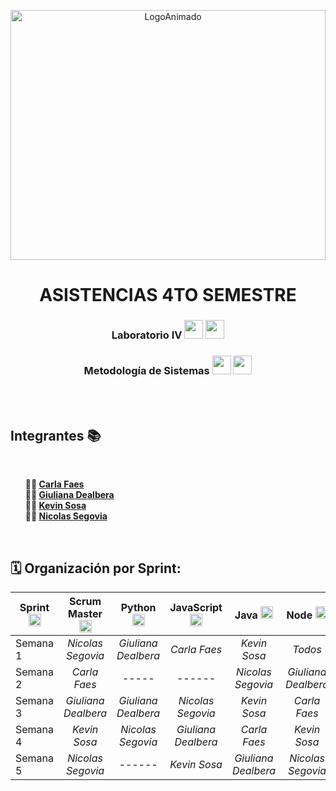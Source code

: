 <p align="center">
  <img src="https://github.com/CodeSystem2022/ProyectoIntegrador-Compunerds/assets/86338019/2c1e977d-17ff-41a7-a3cd-994411e497fe" alt="LogoAnimado" width="100%" height="400">
</p>  

<h1 align="center">ASISTENCIAS 4TO SEMESTRE</h1>


<h3 align="center">Laboratorio IV <img height=30 src="https://cdn.jsdelivr.net/gh/devicons/devicon/icons/python/python-original.svg"/>  <img height=30 src="https://cdn.jsdelivr.net/gh/devicons/devicon/icons/javascript/javascript-original.svg" /></h3> 
<h3 align="center">Metodología de Sistemas <img height=30 src="https://cdn.jsdelivr.net/gh/devicons/devicon/icons/java/java-original.svg" /> <img height=30 src="https://img.icons8.com/fluency/48/node-js.png" /> </h3> 
<br> 
<br> 

<h2> Integrantes 📚</h2>
<br> 
<ul style="list-style-type: none;">
    <li><b>👩‍💻 <a href="https://github.com/carlafaes">Carla Faes</a></b></li>
    <li><b>👩‍💻 <a href="https://github.com/GiulianaDeEt">Giuliana Dealbera</a></b></li>
    <li><b>👨‍💻 <a href="https://github.com/kvnsosa">Kevin Sosa</a></b></li>
    <li><b>👨‍💻 <a href="https://github.com/Nico-Segovia">Nicolas Segovia</a></b></li>
</ul>
<br>


<h2> 🗓️ Organización por Sprint: </h2>

| **Sprint** <img height=20 src="https://img.icons8.com/external-soft-fill-juicy-fish/60/external-agile-agile-development-soft-fill-soft-fill-juicy-fish-24.png" />| **Scrum Master** <img height=20 src="https://img.icons8.com/cotton/64/000000/conference.png" /> | **Python** <img height=20 src="https://cdn.jsdelivr.net/gh/devicons/devicon/icons/python/python-original.svg" /> | **JavaScript** <img height=20 src="https://cdn.jsdelivr.net/gh/devicons/devicon/icons/javascript/javascript-original.svg" /> |  **Java** <img height=20 src="https://cdn.jsdelivr.net/gh/devicons/devicon/icons/java/java-original.svg" /> | **Node**  <img height=20 src="https://img.icons8.com/fluency/48/node-js.png" /> |
| ------------- |:-------------:|:-------------:|:-------------:|:-------------:|:-------------:|
| Semana 1 | *Nicolas Segovia*  | *Giuliana Dealbera* | *Carla Faes* | *Kevin Sosa* | *Todos*  
| Semana 2 | *Carla Faes*  | *-----* | *------* | *Nicolas Segovia* | *Giuliana Dealbera*  
| Semana 3 | *Giuliana Dealbera*  | *Giuliana Dealbera* | *Nicolas Segovia* | *Kevin Sosa* | *Carla Faes*
| Semana 4 | *Kevin Sosa*  | *Nicolas Segovia* | *Giuliana Dealbera* | *Carla Faes* | *Kevin Sosa*
| Semana 5 | *Nicolas Segovia*  | *------* | *Kevin Sosa* | *Giuliana Dealbera* | *Nicolas Segovia*
<br>


